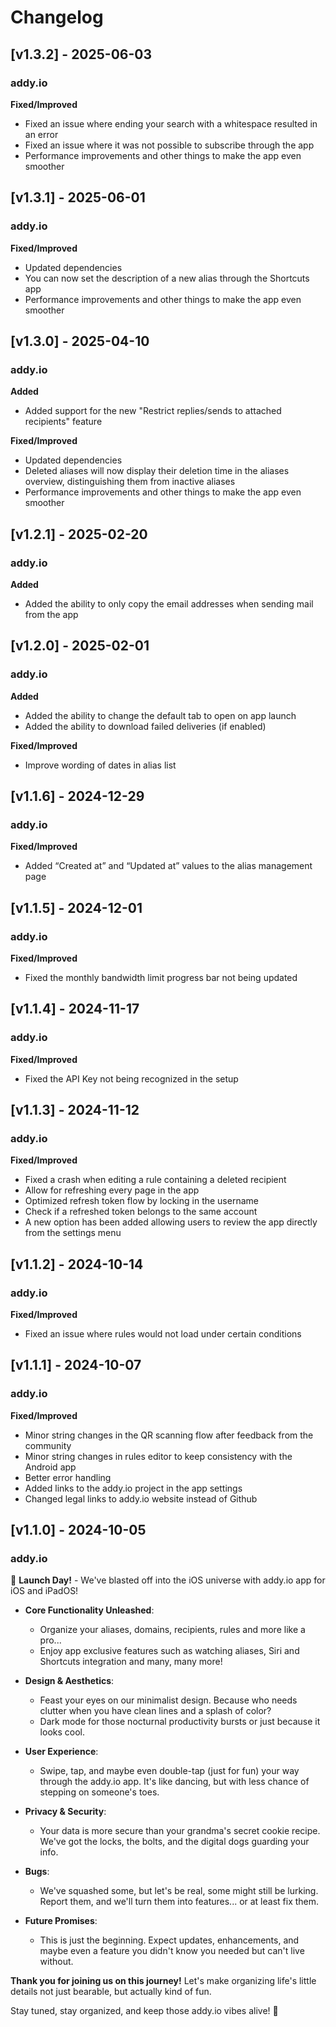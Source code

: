 # Changelog

## [v1.3.2] - 2025-06-03

### addy.io

**Fixed/Improved**

- Fixed an issue where ending your search with a whitespace resulted in an error
- Fixed an issue where it was not possible to subscribe through the app
- Performance improvements and other things to make the app even smoother

## [v1.3.1] - 2025-06-01

### addy.io

**Fixed/Improved**

- Updated dependencies
- You can now set the description of a new alias through the Shortcuts app
- Performance improvements and other things to make the app even smoother

## [v1.3.0] - 2025-04-10

### addy.io

**Added**

- Added support for the new "Restrict replies/sends to attached recipients" feature

**Fixed/Improved**

- Updated dependencies
- Deleted aliases will now display their deletion time in the aliases overview, distinguishing them from inactive aliases
- Performance improvements and other things to make the app even smoother

## [v1.2.1] - 2025-02-20

### addy.io

**Added**
- Added the ability to only copy the email addresses when sending mail from the app

## [v1.2.0] - 2025-02-01

### addy.io

**Added**
- Added the ability to change the default tab to open on app launch
- Added the ability to download failed deliveries (if enabled)

**Fixed/Improved**
- Improve wording of dates in alias list

## [v1.1.6] - 2024-12-29

### addy.io

**Fixed/Improved**
- Added “Created at” and “Updated at” values to the alias management page

## [v1.1.5] - 2024-12-01

### addy.io

**Fixed/Improved**
- Fixed the monthly bandwidth limit progress bar not being updated

## [v1.1.4] - 2024-11-17

### addy.io

**Fixed/Improved**
- Fixed the API Key not being recognized in the setup

## [v1.1.3] - 2024-11-12

### addy.io

**Fixed/Improved**
- Fixed a crash when editing a rule containing a deleted recipient
- Allow for refreshing every page in the app
- Optimized refresh token flow by locking in the username
- Check if a refreshed token belongs to the same account
- A new option has been added allowing users to review the app directly from the settings menu

## [v1.1.2] - 2024-10-14

### addy.io

**Fixed/Improved**
- Fixed an issue where rules would not load under certain conditions

## [v1.1.1] - 2024-10-07

### addy.io

**Fixed/Improved**
- Minor string changes in the QR scanning flow after feedback from the community
- Minor string changes in rules editor to keep consistency with the Android app
- Better error handling
- Added links to the addy.io project in the app settings
- Changed legal links to addy.io website instead of Github

## [v1.1.0] - 2024-10-05

### addy.io

🚀 **Launch Day!** - We've blasted off into the iOS universe with addy.io app for iOS and iPadOS!

- **Core Functionality Unleashed**: 
  - Organize your aliases, domains, recipients, rules and more like a pro...
  - Enjoy app exclusive features such as watching aliases, Siri and Shortcuts integration and many, many more!

- **Design & Aesthetics**: 
  - Feast your eyes on our minimalist design. Because who needs clutter when you have clean lines and a splash of color?
  - Dark mode for those nocturnal productivity bursts or just because it looks cool.

- **User Experience**: 
  - Swipe, tap, and maybe even double-tap (just for fun) your way through the addy.io app. It's like dancing, but with less chance of stepping on someone's toes.
  
- **Privacy & Security**: 
  - Your data is more secure than your grandma's secret cookie recipe. We've got the locks, the bolts, and the digital dogs guarding your info.

- **Bugs**: 
  - We've squashed some, but let's be real, some might still be lurking. Report them, and we'll turn them into features... or at least fix them.

- **Future Promises**: 
  - This is just the beginning. Expect updates, enhancements, and maybe even a feature you didn't know you needed but can't live without.

**Thank you for joining us on this journey!** Let's make organizing life's little details not just bearable, but actually kind of fun. 

Stay tuned, stay organized, and keep those addy.io vibes alive! 🌟

